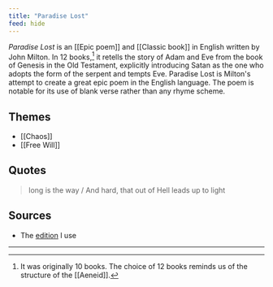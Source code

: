 ```yaml
---
title: "Paradise Lost"
feed: hide
---
```


_Paradise Lost_ is an [[Epic poem]] and [[Classic book]] in English written by John Milton. In 12 books,[^number-books] it retells the story of Adam and Eve from the book of Genesis in the Old Testament, explicitly introducing Satan as the one who adopts the form of the serpent and tempts Eve. Paradise Lost is Milton's attempt to create a great epic poem in the English language. The poem is notable for its use of blank verse rather than any rhyme scheme. 

[^number-books]: It was originally 10 books. The choice of 12 books reminds us of the structure of the [[Aeneid]].

## Themes

* [[Chaos]] <!-- TODO -->
* [[Free Will]]

## Quotes

> long is the way / And hard, that out of Hell leads up to light

## Sources
* The [edition](https://www.worldcat.org/title/paradise-lost/oclc/751382218) I use

---
